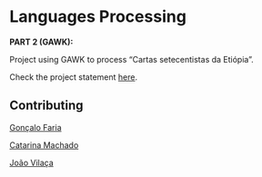 # Languages Processing

**PART 2 (GAWK):**

Project using GAWK to process “Cartas setecentistas da Etiópia”.

Check the project statement [here](https://github.com/catarinamachado/Cartas-setecentistas/blob/master/pl18-tp2.pdf).

## Contributing

[Gonçalo Faria](https://github.com/Goncalo-Faria)

[Catarina Machado](https://github.com/catarinamachado)

[João Vilaça](https://github.com/machadovilaca)
